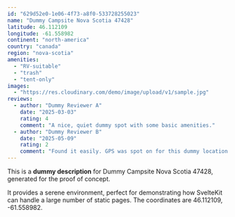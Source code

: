 ```yaml
---
id: "629d52e0-1e06-4f73-a8f0-533728255023"
name: "Dummy Campsite Nova Scotia 47428"
latitude: 46.112109
longitude: -61.558982
continent: "north-america"
country: "canada"
region: "nova-scotia"
amenities:
  - "RV-suitable"
  - "trash"
  - "tent-only"
images:
  - "https://res.cloudinary.com/demo/image/upload/v1/sample.jpg"
reviews:
  - author: "Dummy Reviewer A"
    date: "2025-03-03"
    rating: 4
    comment: "A nice, quiet dummy spot with some basic amenities."
  - author: "Dummy Reviewer B"
    date: "2025-05-09"
    rating: 2
    comment: "Found it easily. GPS was spot on for this dummy location."
---
```


This is a **dummy description** for Dummy Campsite Nova Scotia 47428, generated for the proof of concept.

It provides a serene environment, perfect for demonstrating how SvelteKit can handle a large number of static pages. The coordinates are 46.112109, -61.558982.
